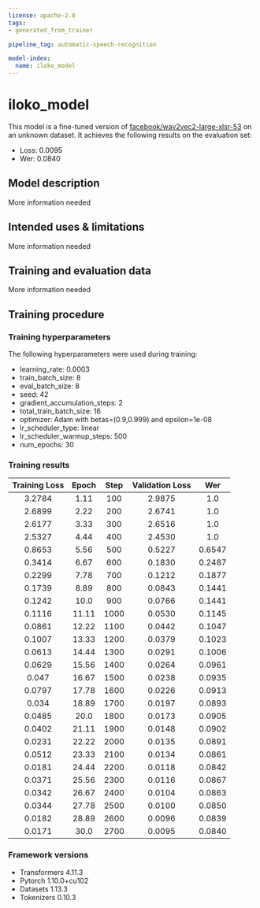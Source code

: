 ```yaml
---
license: apache-2.0
tags:
- generated_from_trainer

pipeline_tag: automatic-speech-recognition

model-index:
  name: iloko_model
---
```


<!-- This model card has been generated automatically according to the information the Trainer had access to. You
should probably proofread and complete it, then remove this comment. -->

# iloko_model

This model is a fine-tuned version of [facebook/wav2vec2-large-xlsr-53](https://huggingface.co/facebook/wav2vec2-large-xlsr-53) on an unknown dataset.
It achieves the following results on the evaluation set:
- Loss: 0.0095
- Wer: 0.0840

## Model description

More information needed

## Intended uses & limitations

More information needed

## Training and evaluation data

More information needed

## Training procedure

### Training hyperparameters

The following hyperparameters were used during training:
- learning_rate: 0.0003
- train_batch_size: 8
- eval_batch_size: 8
- seed: 42
- gradient_accumulation_steps: 2
- total_train_batch_size: 16
- optimizer: Adam with betas=(0.9,0.999) and epsilon=1e-08
- lr_scheduler_type: linear
- lr_scheduler_warmup_steps: 500
- num_epochs: 30

### Training results

| Training Loss | Epoch | Step | Validation Loss | Wer    |
|:-------------:|:-----:|:----:|:---------------:|:------:|
| 3.2784        | 1.11  | 100  | 2.9875          | 1.0    |
| 2.6899        | 2.22  | 200  | 2.6741          | 1.0    |
| 2.6177        | 3.33  | 300  | 2.6516          | 1.0    |
| 2.5327        | 4.44  | 400  | 2.4530          | 1.0    |
| 0.8653        | 5.56  | 500  | 0.5227          | 0.6547 |
| 0.3414        | 6.67  | 600  | 0.1830          | 0.2487 |
| 0.2299        | 7.78  | 700  | 0.1212          | 0.1877 |
| 0.1739        | 8.89  | 800  | 0.0843          | 0.1441 |
| 0.1242        | 10.0  | 900  | 0.0766          | 0.1441 |
| 0.1116        | 11.11 | 1000 | 0.0530          | 0.1145 |
| 0.0861        | 12.22 | 1100 | 0.0442          | 0.1047 |
| 0.1007        | 13.33 | 1200 | 0.0379          | 0.1023 |
| 0.0613        | 14.44 | 1300 | 0.0291          | 0.1006 |
| 0.0629        | 15.56 | 1400 | 0.0264          | 0.0961 |
| 0.047         | 16.67 | 1500 | 0.0238          | 0.0935 |
| 0.0797        | 17.78 | 1600 | 0.0226          | 0.0913 |
| 0.034         | 18.89 | 1700 | 0.0197          | 0.0893 |
| 0.0485        | 20.0  | 1800 | 0.0173          | 0.0905 |
| 0.0402        | 21.11 | 1900 | 0.0148          | 0.0902 |
| 0.0231        | 22.22 | 2000 | 0.0135          | 0.0891 |
| 0.0512        | 23.33 | 2100 | 0.0134          | 0.0861 |
| 0.0181        | 24.44 | 2200 | 0.0118          | 0.0842 |
| 0.0371        | 25.56 | 2300 | 0.0116          | 0.0867 |
| 0.0342        | 26.67 | 2400 | 0.0104          | 0.0863 |
| 0.0344        | 27.78 | 2500 | 0.0100          | 0.0850 |
| 0.0182        | 28.89 | 2600 | 0.0096          | 0.0839 |
| 0.0171        | 30.0  | 2700 | 0.0095          | 0.0840 |


### Framework versions

- Transformers 4.11.3
- Pytorch 1.10.0+cu102
- Datasets 1.13.3
- Tokenizers 0.10.3
